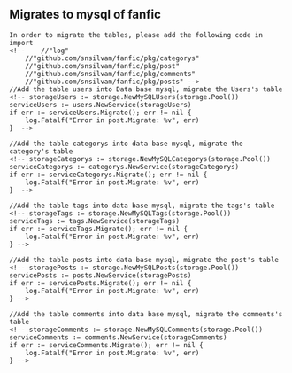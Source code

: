 ## Migrates to mysql of fanfic
	In order to migrate the tables, please add the following code in import 
	<!-- 	//"log"
		//"github.com/snsilvam/fanfic/pkg/categorys"
		//"github.com/snsilvam/fanfic/pkg/post"
		//"github.com/snsilvam/fanfic/pkg/comments"
		//"github.com/snsilvam/fanfic/pkg/posts" -->
    //Add the table users into Data base mysql, migrate the Users's table 
    <!-- storageUsers := storage.NewMySQLUsers(storage.Pool())
	serviceUsers := users.NewService(storageUsers)
	if err := serviceUsers.Migrate(); err != nil {
		log.Fatalf("Error in post.Migrate: %v", err)
	}  -->

	//Add the table categorys into data base mysql, migrate the  category's table 
	<!-- storageCategorys := storage.NewMySQLCategorys(storage.Pool())
	serviceCategorys := categorys.NewService(storageCategorys)
	if err := serviceCategorys.Migrate(); err != nil {
		log.Fatalf("Error in post.Migrate: %v", err)
	}  -->

	//Add the table tags into data base mysql, migrate the tags's table 
	<!-- storageTags := storage.NewMySQLTags(storage.Pool())
	serviceTags := tags.NewService(storageTags)
	if err := serviceTags.Migrate(); err != nil {
		log.Fatalf("Error in post.Migrate: %v", err)
	} -->

	//Add the table posts into data base mysql, migrate the post's table
	<!-- storagePosts := storage.NewMySQLPosts(storage.Pool())
	servicePosts := posts.NewService(storagePosts)
	if err := servicePosts.Migrate(); err != nil {
		log.Fatalf("Error in post.Migrate: %v", err)
	} -->

	//Add the table comments into data base mysql, migrate the comments's table
	<!-- storageComments := storage.NewMySQLComments(storage.Pool())
	serviceComments := comments.NewService(storageComments)
	if err := serviceComments.Migrate(); err != nil {
		log.Fatalf("Error in post.Migrate: %v", err)
	} -->